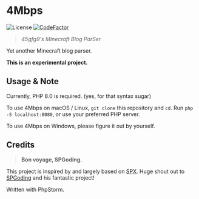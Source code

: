 # 4Mbps

![License](https://img.shields.io/github/license/45gfg9/4Mbps.svg)
[![CodeFactor](https://www.codefactor.io/repository/github/45gfg9/4Mbps/badge)](https://www.codefactor.io/repository/github/45gfg9/4Mbps)

> *45gfg9's Minecraft Blog ParSer*

Yet another Minecraft blog parser.

**This is an experimental project.**

## Usage & Note

Currently, PHP 8.0 is required. (yes, for that syntax sugar)

To use 4Mbps on macOS / Linux, `git clone` this repository and `cd`.
Run `php -S localhost:8080`, or use your preferred PHP server.

To use 4Mbps on Windows, please figure it out by yourself.

## Credits

> **Bon voyage, SPGoding.**

This project is inspired by and largely based on [SPX](https://github.com/SPGoding/spx).
Huge shout out to [SPGoding](https://github.com/SPGoding) and his fantastic project!

Written with PhpStorm.

